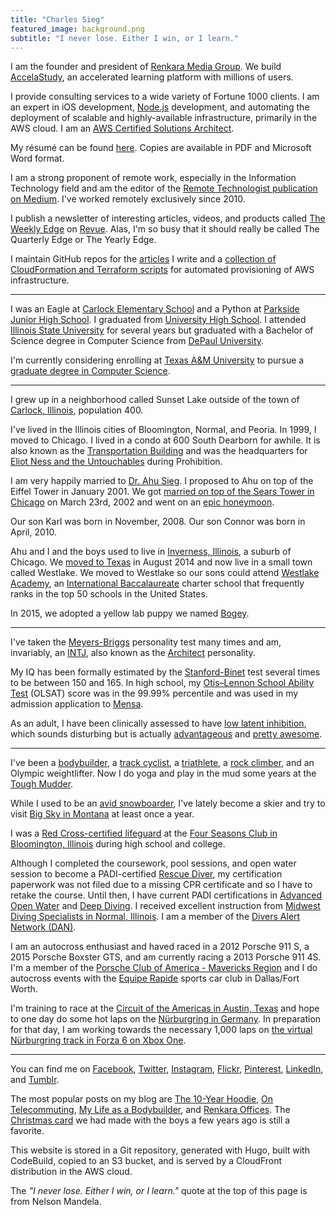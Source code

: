 ```yaml
---
title: "Charles Sieg"
featured_image: background.png
subtitle: "I never lose. Either I win, or I learn."
---
```


I am the founder and president of [Renkara Media Group](https://www.renkara.com). We build [AccelaStudy](https://www.accelastudy.com), an accelerated learning platform with millions of users.

I provide consulting services to a wide variety of Fortune 1000 clients. I am an expert in iOS development, [Node.js](https://nodejs.org/en/) development, and automating the deployment of scalable and highly-available infrastructure, primarily in the AWS cloud. I am an [AWS Certified Solutions Architect](https://aws.amazon.com/certification/certified-solutions-architect-associate/).

My résumé can be found [here](/resume). Copies are available in PDF and Microsoft Word format.

I am a strong proponent of remote work, especially in the Information Technology field and am the editor of the [Remote Technologist publication on Medium](https://medium.com/remote-technologist). I've worked remotely exclusively since 2010.

I publish a newsletter of interesting articles, videos, and products called [The Weekly Edge](https://www.weeklyedge.com) on [Revue](https://www.getrevue.co). Alas, I'm so busy that it should really be called The Quarterly Edge or The Yearly Edge.

I maintain GitHub repos for the [articles](https://github.com/CharlesSieg/articles) I write and a [collection of CloudFormation and Terraform scripts](https://github.com/CharlesSieg/aws-scripts) for automated provisioning of AWS infrastructure.

---

I was an Eagle at [Carlock Elementary School](https://www.unit5.org/carlock) and a Python at [Parkside Junior High School](https://www.unit5.org/pjhs). I graduated from [University High School](https://www.uhigh.ilstu.edu). I attended [Illinois State University](https://illinoisstate.edu) for several years but graduated with a Bachelor of Science degree in Computer Science from [DePaul University](https://www.depaul.edu).

I'm currently considering enrolling at [Texas A&M University](https://www.tamu.edu) to pursue a [graduate degree in Computer Science](https://engineering.tamu.edu/cse/academics/degrees/cs/mcs).

---

I grew up in a neighborhood called Sunset Lake outside of the town of [Carlock, Illinois](https://en.wikipedia.org/wiki/Carlock,_Illinois), population 400.

I've lived in the Illinois cities of Bloomington, Normal, and Peoria. In 1999, I moved to Chicago. I lived in a condo at 600 South Dearborn for awhile. It is also known as the [Transportation Building](https://www.transportationbuilding.org/) and was the headquarters for [Eliot Ness and the Untouchables](https://en.wikipedia.org/wiki/Eliot_Ness) during Prohibition.

I am very happily married to [Dr. Ahu Sieg](https://www.ahusieg.com). I proposed to Ahu on top of the Eiffel Tower in January 2001. We got [married on top of the Sears Tower in Chicago](https://www.flickr.com/photos/forkbender/sets/592400) on March 23rd, 2002 and went on an [epic honeymoon](https://www.flickr.com/photos/forkbender/collections/72157600249752594/).

Our son Karl was born in November, 2008. Our son Connor was born in April, 2010.

Ahu and I and the boys used to live in [Inverness, Illinois](https://www.flickr.com/photos/forkbender/collections/72157600043304959/), a suburb of Chicago. We [moved to Texas](/blog/life-in-dallas-so-far) in August 2014 and now live in a small town called Westlake. We moved to Westlake so our sons could attend [Westlake Academy](https://www.westlakeacademy.org), an [International Baccalaureate](https://www.ibo.org/) charter school that frequently ranks in the top 50 schools in the United States.

In 2015, we adopted a yellow lab puppy we named [Bogey](https://www.instagram.com/p/BtHp3CZh5ny/?utm_source=ig_web_copy_link).

---

I've taken the [Meyers-Briggs](https://en.wikipedia.org/wiki/Myers–Briggs_Type_Indicator) personality test many times and am, invariably, an [INTJ](https://en.wikipedia.org/wiki/INTJ), also known as the [Architect](https://www.16personalities.com/intj-personality) personality.

My IQ has been formally estimated by the [Stanford-Binet](https://en.wikipedia.org/wiki/Stanford–Binet_Intelligence_Scales) test several times to be between 150 and 165. In high school, my [Otis–Lennon School Ability Test](https://en.wikipedia.org/wiki/Otis–Lennon_School_Ability_Test) (OLSAT) score was in the 99.99% percentile and was used in my admission application to [Mensa](https://www.mensa.org).

As an adult, I have been clinically assessed to have [low latent inhibition](https://en.wikipedia.org/wiki/Latent_inhibition#Low_latent_inhibition), which sounds disturbing but is actually [advantageous](https://web.archive.org/web/20071129121745/http://www.nidsci.org/pdf/carson-peterson-higgins.pdf) and [pretty awesome](https://www.youtube.com/watch?v=Qz9T1X29640).

---

I've been a [bodybuilder](/blog/my-life-as-a-bodybuilder), a [track cyclist](https://flic.kr/s/2UTe), a [triathlete](https://flic.kr/s/aHsm4vbQSM), a [rock climber](https://flic.kr/s/aHskxuRrm1), and an Olympic weightlifter. Now I do yoga and play in the mud some years at the [Tough Mudder](/blog/tough-mudder-chicago-2015-obstacles-to-expect).

While I used to be an [avid snowboarder](https://www.flickr.com/photos/forkbender/247672935/in/album-72157594291351436/), I've lately become a skier and try to visit [Big Sky in Montana](/articles/big-sky) at least once a year.

I was a [Red Cross-certified lifeguard](https://www.redcross.org/take-a-class/lifeguarding) at the [Four Seasons Club in Bloomington, Illinois](https://www.4seasons-club.com) during high school and college.

Although I completed the coursework, pool sessions, and open water session to become a PADI-certified [Rescue Diver](https://www.padi.com/padi-courses/rescue-diver-course), my certification paperwork was not filed due to a missing CPR certificate and so I have to retake the course. Until then, I have current PADI certifications in [Advanced Open Water](https://www.padi.com/padi-courses/advanced-open-water-diver-course) and [Deep Diving](https://www.padi.com/padi-courses/deep-diver). I received excellent instruction from [Midwest Diving Specialists in Normal, Illinois](https://www.midwest-diving.com). I am a member of the [Divers Alert Network (DAN)](https://www.diversalertnetwork.org).

I am an autocross enthusiast and haved raced in a 2012 Porsche 911 S, a 2015 Porsche Boxster GTS, and am currently racing a 2013 Porsche 911 4S. I'm a member of the [Porsche Club of America - Mavericks Region](https://mav.pca.org) and I do autocross events with the [Equipe Rapide](https://www.autocross.com) sports car club in Dallas/Fort Worth.

I'm training to race at the [Circuit of the Americas in Austin, Texas](https://www.circuitoftheamericas.com) and hope to one day do some hot laps on the [Nürburgring in Germany](https://www.nuerburgring.de/en/home.html). In preparation for that day, I am working towards the necessary 1,000 laps on [the virtual Nürburgring track in Forza 6 on Xbox One](https://forzamotorsport.net/en-us/games/fm6/tracks/nurburgring).

---

You can find me on [Facebook](https://www.facebook.com/charles.sieg), [Twitter](https://www.twitter.com/charlessieg), [Instagram](https://www.instagram.com/charlessieg), [Flickr](https://www.flickr.com/photos/forkbender/), [Pinterest](https://www.pinterest.com/charlessieg/), [LinkedIn](https://www.linkedin.com/in/charlessieg), and [Tumblr](https://charlessieg.tumblr.com).

The most popular posts on my blog are [The 10-Year Hoodie](/blog/the-10-year-hoodie), [On Telecommuting](/blog/on-telecommuting), [My Life as a Bodybuilder](/blog/my-life-as-a-bodybuilder), and [Renkara Offices](/blog/renkara-offices). The [Christmas card](https://charlessieg.tumblr.com/image/105611200415) we had made with the boys a few years ago is still a favorite.

This website is stored in a Git repository, generated with Hugo, built with CodeBuild, copied to an S3 bucket, and is served by a CloudFront distribution in the AWS cloud.

The *"I never lose. Either I win, or I learn."* quote at the top of this page is from Nelson Mandela.
